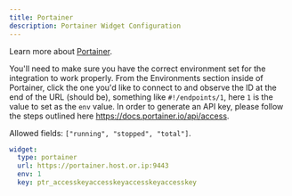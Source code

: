 ```yaml
---
title: Portainer
description: Portainer Widget Configuration
---
```


Learn more about [Portainer](https://github.com/portainer/portainer).

You'll need to make sure you have the correct environment set for the integration to work properly. From the Environments section inside of Portainer, click the one you'd like to connect to and observe the ID at the end of the URL (should be), something like `#!/endpoints/1`, here `1` is the value to set as the `env` value. In order to generate an API key, please follow the steps outlined here https://docs.portainer.io/api/access.

Allowed fields: `["running", "stopped", "total"]`.

```yaml
widget:
  type: portainer
  url: https://portainer.host.or.ip:9443
  env: 1
  key: ptr_accesskeyaccesskeyaccesskeyaccesskey
```
